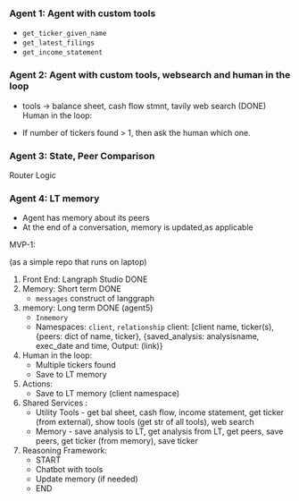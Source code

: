 
### Agent 1: Agent with custom tools 
- `get_ticker_given_name`
- `get_latest_filings`
- `get_income_statement`

### Agent 2: Agent with custom tools, websearch and human in the loop

+ tools -> balance sheet, cash flow stmnt, tavily web search (DONE)
Human in the loop: 
- If number of tickers found > 1, then ask the human which one. 


### Agent 3: State, Peer Comparison 
Router Logic 

### Agent 4: LT memory 
- Agent has memory about its peers 
- At the end of a conversation, memory is updated,as applicable 

MVP-1: 

(as a simple repo that runs on laptop)
1. Front End: Langraph Studio DONE
3. Memory: Short term DONE
    - `messages` construct of langgraph 
4. memory: Long term DONE (agent5)
    - `Inmemory` 
    - Namespaces: `client`, `relationship`
        client: [client name, ticker(s), {peers: dict of name, ticker}, {saved_analysis: analysisname, exec_date and time, Output: (link)}
5. Human in the loop: 
    - Multiple tickers found 
    - Save to LT memory 
5. Actions: 
    - Save to  LT memory (client namespace) 
6. Shared Services : 
    - Utility Tools - get bal sheet, cash flow, income statement, get ticker (from external), show tools (get str of all tools), web search
    - Memory - save analysis to LT, get analysis from LT, get peers, save peers, get ticker (from memory), save ticker
7. Reasoning Framework: 
    - START 
    - Chatbot with tools 
    - Update memory (if needed)
    - END 

    